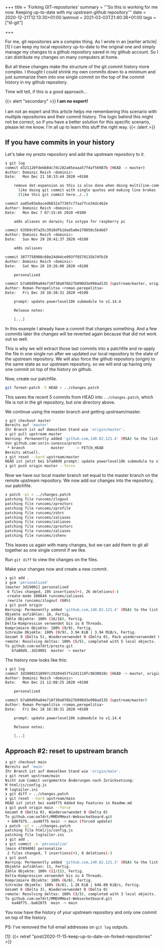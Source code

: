 +++
title = 'Forking GIT-repositories'
summary = '''So this is working for me now. Keeping up-to-date with my
	upstream github repository'''
date = 2020-12-21T12:13:30+01:00
lastmod = 2021-03-03T21:40:36+01:00
tags = ["til-git"]

+++

For me, git repositories are a complex thing. As I wrote in an [earlier article][1]
I can keep my local repository up-to-date to the original one and simply manage
my changes to a github repository saved in my github account. So I can distribute
my changes on many computers at home.

But all these changes make the structure of the git commit history more complex.
I thought I could shrink my own commits down to a minimum and just summarize them
into one single commit on the top of the commit history in my github repository.

Time will tell, if this is a good approach...

{{< alert "secondary" >}}
<strong>I am no expert!</strong><br /><br />
I am not an expert and this article helps me remembering this scenario with
multiple repositories and their commit history. The logic behind this might
not be correct, so if you have a better solution for this specific scenario,
please let me know. I'm all up to learn this stuff the right way.
{{< /alert >}}

## If you have commits in your history

Let's take my prezto repository and add the upstream repository to it.

```bash
❯ git log
commit d321120fdebb84c7dc282a05eaaa57fdaf56987b (HEAD -> master)
Author: Dominic Reich <dominic>
Date:   Mon Dec 21 10:33:44 2020 +0100

    remove dot-expansion as this is also done when doing multiline-commands
      like doing git commit with single quotes and making line brakes
      (like this git commit here../..)

commit aa85e03e8aced6832a77307c77aa77ce34dc462e
Author: Dominic Reich <dominic>
Date:   Mon Dec 7 07:15:45 2020 +0100

    adds aliases on darwin; fix ostype for raspberry pi

commit 63569c97a25c3910dfb1dad5a0e170850c5b4b67
Author: Dominic Reich <dominic>
Date:   Sun Nov 29 20:41:37 2020 +0100

    adds zaliases

commit 3877758908c60e24d4dce093ff8570135b7dfb19
Author: Dominic Reich <dominic>
Date:   Sat Nov 28 19:26:00 2020 +0100

    personalized

commit b7a80d99a84e718f30a076b27b090d3e998ad135 (upstream/master, origin/master, origin/HEAD)
Author: Roman Perepelitsa <roman.perepelitsa>
Date:   Fri Dec 18 16:38:31 2020 +0100

    prompt: update powerlevel10k submodule to v1.14.4

    Release notes:

    [...]
```

In this example I already have a commit that changes something. And a few commits
later the changes will be reverted again because that did not work out so well.

This is why we will extract those last commits into a patchfile and re-apply
the file in one single run after we updated our local repository to the state of
the upstream repository. We will also force the github repository (origin) to the
same state as our upstream repository, so we will end up having only one commit
on top of the history on github.

Now, create our patchfile.

```bash
git format-patch -5 HEAD > ../changes.patch
```

This saves the recent 5 commits from HEAD into `../changes.patch`, which file
is not in the git repository, but one directory above.

We continue using the master branch and getting upstream/master.

```bash
❯ git checkout master
Bereits auf 'master'
Ihr Branch ist auf demselben Stand wie 'origin/master'.
❯ git pull upstream master
Warning: Permanently added 'github.com,140.82.121.4' (RSA) to the list of known hosts.
Von github.com:sorin-ionescu/prezto
 * branch            master     -> FETCH_HEAD
Bereits aktuell.
❯ git reset --hard upstream/master
HEAD ist jetzt bei b7a80d9 prompt: update powerlevel10k submodule to v1.14.4
❯ git push origin master --force
```

Now we have our local master branch set equal to the master branch on the
remote upstream repository. We now add our changes into the repository, our
patchfile.

```bash
❯ patch -p1 < ../changes.patch
patching file runcoms/zlogout
patching file runcoms/zpreztorc
patching file runcoms/zprofile
patching file runcoms/zshrc
patching file runcoms/zaliases
patching file runcoms/zaliases
patching file runcoms/zpreztorc
patching file runcoms/zaliases
patching file runcoms/zshenv
```

This leaves us again with many changes, but we can add them to git all together
as one single commit if we like.

Run `git diff` to view the changes on the files.

Make your changes now and create a new commit.

```bash
❯ git add .
❯ gcm 'personalized'
[master 3d19001] personalized
 6 files changed, 195 insertions(+), 26 deletions(-)
 create mode 100644 runcoms/zaliases
 rewrite runcoms/zlogout (68%)
❯ git push origin
Warning: Permanently added 'github.com,140.82.121.4' (RSA) to the list of known hosts.
Objekte aufzählen: 16, Fertig.
Zähle Objekte: 100% (16/16), Fertig.
Delta-Kompression verwendet bis zu 8 Threads.
Komprimiere Objekte: 100% (9/9), Fertig.
Schreibe Objekte: 100% (9/9), 3.94 KiB | 3.94 MiB/s, Fertig.
Gesamt 9 (Delta 5), Wiederverwendet 0 (Delta 0), Pack wiederverwendet 0
remote: Resolving deltas: 100% (5/5), completed with 5 local objects.
To github.com:oe7drt/prezto.git
   b7a80d9..3d19001  master -> master
```

The history now looks like this:

```bash
❯ git log
commit 3d19001518997c29204457fe2d1119fc9830010c (HEAD -> master, origin/master, origin/HEAD)
Author: Dominic Reich <dominic>
Date:   Mon Dec 21 12:08:25 2020 +0100

    personalized

commit b7a80d99a84e718f30a076b27b090d3e998ad135 (upstream/master)
Author: Roman Perepelitsa <roman.perepelitsa>
Date:   Fri Dec 18 16:38:31 2020 +0100

    prompt: update powerlevel10k submodule to v1.14.4

    Release notes:

    [...]
```

## Approach #2: reset to upstream branch

```bash
❯ git checkout main
Bereits auf 'main'
Ihr Branch ist auf demselben Stand wie 'origin/main'.
❯ git reset upstream/main
Nicht zum Commit vorgemerkte Änderungen nach Zurücksetzung:
M html/js/config.js
M logtailer.ini
❯ git diff > ../changes.patch
❯ git reset --hard upstream/main
HEAD ist jetzt bei ea48f75 Added Key Features in Readme.md
❯ git push origin main --force
Gesamt 0 (Delta 0), Wiederverwendet 0 (Delta 0)
To github.com:oe7drt/MMDVMHost-Websocketboard.git
 + b06f675...ea48f75 main -> main (forced update)
❯ patch -p1 < ../changes.patch
patching file html/js/config.js
patching file logtailer.ini
❯ git add .
❯ git commit -m 'personalize'
[main 4789400] personalize
 2 files changed, 7 insertions(+), 6 deletions(-)
❯ git push
Warning: Permanently added 'github.com,140.82.121.3' (RSA) to the list of known hosts.
Objekte aufzählen: 11, Fertig.
Zähle Objekte: 100% (11/11), Fertig.
Delta-Kompression verwendet bis zu 4 Threads.
Komprimiere Objekte: 100% (6/6), Fertig.
Schreibe Objekte: 100% (6/6), 1.26 KiB | 646.00 KiB/s, Fertig.
Gesamt 6 (Delta 3), Wiederverwendet 0 (Delta 0)
remote: Resolving deltas: 100% (3/3), completed with 3 local objects.
To github.com:oe7drt/MMDVMHost-Websocketboard.git
   ea48f75..ba62875  main -> main
```

You now have the history of your upstream repository and only one commit on top
of the history.

PS: I've removed the full email addresses on `git log` outputs.

[1]: {{< relref "post/2020-11-15-keep-up-to-date-on-forked-repositories" >}}